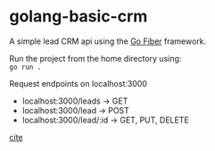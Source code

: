 # golang-basic-crm

A simple lead CRM api using the [Go Fiber](https://gofiber.io) framework.

Run the project from the home directory using: \
`go run .`

Request endpoints on localhost:3000

- localhost:3000/leads -> GET
- localhost:3000/lead -> POST
- localhost:3000/lead/:id -> GET, PUT, DELETE

[cite](https://www.youtube.com/watch?v=jFfo23yIWac&t=13812s)